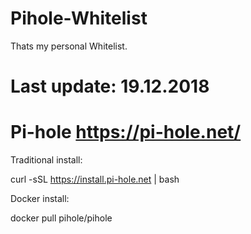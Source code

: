 # Pihole-Whitelist

Thats my personal Whitelist.


# Last update: 19.12.2018


# Pi-hole  https://pi-hole.net/

Traditional install:<br>

curl -sSL https://install.pi-hole.net | bash<br>

Docker install:<br>

docker pull pihole/pihole
